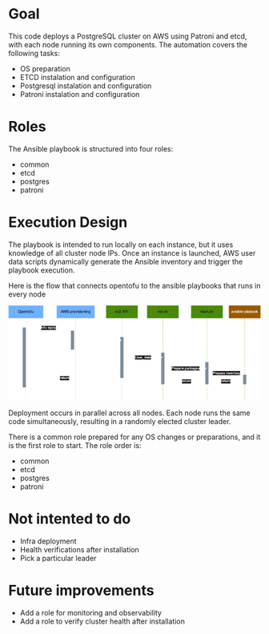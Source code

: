# Goal
This code deploys a PostgreSQL cluster on AWS using Patroni and etcd, with each node running its own components. The automation covers the following tasks:
  - OS preparation
  - ETCD instalation and configuration
  - Postgresql instalation and configuration
  - Patroni instalation and configuration

# Roles
The Ansible playbook is structured into four roles:
* common
* etcd
* postgres
* patroni

# Execution Design 
The playbook is intended to run locally on each instance, but it uses knowledge of all cluster node IPs. 
Once an instance is launched, AWS user data scripts dynamically generate the Ansible inventory and trigger the playbook execution.

Here is the flow that connects opentofu to the ansible playbooks that runs in every node

<p align="center">
<img src="https://github.com/carlo4002/deployement_postgres/blob/main/images/flow.png" alt="Architecture" width="900"/>
</p>

Deployment occurs in parallel across all nodes. Each node runs the same code simultaneously, resulting in a randomly elected cluster leader. 

There is a common role prepared for any OS changes or preparations, and it is the first role to start. The role order is:
- common
- etcd
- postgres
- patroni

# Not intented to do
  - Infra deployment
  - Health verifications after installation
  - Pick a particular leader

# Future improvements 
* Add a role for monitoring and observability
* Add a role to verify cluster health after installation
